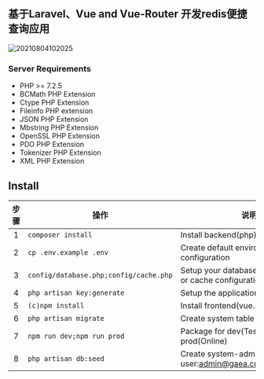 ## 基于Laravel、Vue and Vue-Router 开发redis便捷查询应用
![20210804102025](https://user-images.githubusercontent.com/16129954/129856598-251099f8-d07b-4cdc-a10f-5c7448141efd.jpg)

### Server Requirements
* PHP >= 7.2.5
* BCMath PHP Extension
* Ctype PHP Extension
* Fileinfo PHP extension
* JSON PHP Extension
* Mbstring PHP Extension
* OpenSSL PHP Extension
* PDO PHP Extension
* Tokenizer PHP Extension
* XML PHP Extension

## Install
|步骤|操作|说明|
|:----:|----|----|
|1|```composer install```|Install backend(php) dependencies
|2|```cp .env.example .env```|Create default environment configuration
|3|```config/database.php;config/cache.php```|Setup your database configuration, or cache configuration
|4|```php artisan key:generate```|Setup the application key
|5|```(c)npm install```|Install frontend(vue...) dependencies
|6|```php artisan migrate```|Create system table
|7|```npm run dev;npm run prod```|Package for dev(Test) or prod(Online)
|8|```php artisan db:seed```|Create system-admin user:admin@gaea.com,pass:123456


